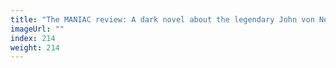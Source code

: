 ```yaml
---
title: "The MANIAC review: A dark novel about the legendary John von Neumann"
imageUrl: ""
index: 214
weight: 214
---
```

